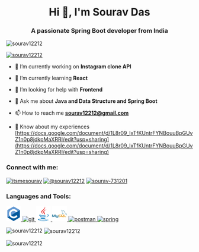 <h1 align="center">Hi 👋, I'm Sourav Das</h1>
<h3 align="center">A passionate Spring Boot developer from India</h3>

<p align="left"> <img src="https://komarev.com/ghpvc/?username=sourav12212&label=Profile%20views&color=0e75b6&style=flat" alt="sourav12212" /> </p>

<p align="left"> <a href="https://github.com/ryo-ma/github-profile-trophy"><img src="https://github-profile-trophy.vercel.app/?username=sourav12212" alt="sourav12212" /></a> </p>

- 🔭 I’m currently working on **Instagram clone API**

- 🌱 I’m currently learning **React**

- 🤝 I’m looking for help with **Frontend**

- 💬 Ask me about **Java and Data Structure and Spring Boot**

- 📫 How to reach me **sourav12212@gmail.com**

- 📄 Know about my experiences [https://docs.google.com/document/d/1L8r09_lxTfKUntrFYNBouuBpGUvZ1n0p8jdkpMaXRRI/edit?usp=sharing](https://docs.google.com/document/d/1L8r09_lxTfKUntrFYNBouuBpGUvZ1n0p8jdkpMaXRRI/edit?usp=sharing)

<h3 align="left">Connect with me:</h3>
<p align="left">
<a href="https://linkedin.com/in/itsmesourav" target="blank"><img align="center" src="https://raw.githubusercontent.com/rahuldkjain/github-profile-readme-generator/master/src/images/icons/Social/linked-in-alt.svg" alt="itsmesourav" height="30" width="40" /></a>
<a href="https://www.hackerrank.com/@sourav12212" target="blank"><img align="center" src="https://raw.githubusercontent.com/rahuldkjain/github-profile-readme-generator/master/src/images/icons/Social/hackerrank.svg" alt="@sourav12212" height="30" width="40" /></a>
<a href="https://www.leetcode.com/sourav-731201" target="blank"><img align="center" src="https://raw.githubusercontent.com/rahuldkjain/github-profile-readme-generator/master/src/images/icons/Social/leet-code.svg" alt="sourav-731201" height="30" width="40" /></a>
</p>

<h3 align="left">Languages and Tools:</h3>
<p align="left"> <a href="https://www.cprogramming.com/" target="_blank" rel="noreferrer"> <img src="https://raw.githubusercontent.com/devicons/devicon/master/icons/c/c-original.svg" alt="c" width="40" height="40"/> </a> <a href="https://git-scm.com/" target="_blank" rel="noreferrer"> <img src="https://www.vectorlogo.zone/logos/git-scm/git-scm-icon.svg" alt="git" width="40" height="40"/> </a> <a href="https://www.java.com" target="_blank" rel="noreferrer"> <img src="https://raw.githubusercontent.com/devicons/devicon/master/icons/java/java-original.svg" alt="java" width="40" height="40"/> </a> <a href="https://www.mysql.com/" target="_blank" rel="noreferrer"> <img src="https://raw.githubusercontent.com/devicons/devicon/master/icons/mysql/mysql-original-wordmark.svg" alt="mysql" width="40" height="40"/> </a> <a href="https://postman.com" target="_blank" rel="noreferrer"> <img src="https://www.vectorlogo.zone/logos/getpostman/getpostman-icon.svg" alt="postman" width="40" height="40"/> </a> <a href="https://spring.io/" target="_blank" rel="noreferrer"> <img src="https://www.vectorlogo.zone/logos/springio/springio-icon.svg" alt="spring" width="40" height="40"/> </a> </p>

<p><img align="left" src="https://github-readme-stats.vercel.app/api/top-langs?username=sourav12212&show_icons=true&locale=en&layout=compact" alt="sourav12212" /></p>

<p>&nbsp;<img align="center" src="https://github-readme-stats.vercel.app/api?username=sourav12212&show_icons=true&locale=en" alt="sourav12212" /></p>

<p><img align="center" src="https://github-readme-streak-stats.herokuapp.com/?user=sourav12212&" alt="sourav12212" /></p>
